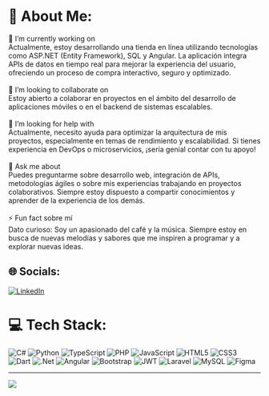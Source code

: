 # 💫 About Me:
🔭 I’m currently working on<br>Actualmente, estoy desarrollando una tienda en línea utilizando tecnologías como ASP.NET (Entity Framework), SQL y Angular. La aplicación integra APIs de datos en tiempo real para mejorar la experiencia del usuario, ofreciendo un proceso de compra interactivo, seguro y optimizado.<br><br>👯 I’m looking to collaborate on<br>Estoy abierto a colaborar en proyectos en el ámbito del desarrollo de aplicaciones móviles o en el backend de sistemas escalables.<br><br>🤝 I’m looking for help with<br>Actualmente, necesito ayuda para optimizar la arquitectura de mis proyectos, especialmente en temas de rendimiento y escalabilidad. Si tienes experiencia en DevOps o microservicios, ¡sería genial contar con tu apoyo!<br><br>💬 Ask me about<br>Puedes preguntarme sobre desarrollo web, integración de APIs, metodologías ágiles o sobre mis experiencias trabajando en proyectos colaborativos. Siempre estoy dispuesto a compartir conocimientos y aprender de la experiencia de los demás.<br><br>⚡ Fun fact sobre mí<br>Dato curioso: Soy un apasionado del café y la música. Siempre estoy en busca de nuevas melodías y sabores que me inspiren a programar y a explorar nuevas ideas.


## 🌐 Socials:
[![LinkedIn](https://img.shields.io/badge/LinkedIn-%230077B5.svg?logo=linkedin&logoColor=white)](https://linkedin.com/in/https://www.linkedin.com/in/elvis-nu%C3%B1ez-794820260/) 

# 💻 Tech Stack:
![C#](https://img.shields.io/badge/c%23-%23239120.svg?style=for-the-badge&logo=csharp&logoColor=white) ![Python](https://img.shields.io/badge/python-3670A0?style=for-the-badge&logo=python&logoColor=ffdd54) ![TypeScript](https://img.shields.io/badge/typescript-%23007ACC.svg?style=for-the-badge&logo=typescript&logoColor=white) ![PHP](https://img.shields.io/badge/php-%23777BB4.svg?style=for-the-badge&logo=php&logoColor=white) ![JavaScript](https://img.shields.io/badge/javascript-%23323330.svg?style=for-the-badge&logo=javascript&logoColor=%23F7DF1E) ![HTML5](https://img.shields.io/badge/html5-%23E34F26.svg?style=for-the-badge&logo=html5&logoColor=white) ![CSS3](https://img.shields.io/badge/css3-%231572B6.svg?style=for-the-badge&logo=css3&logoColor=white) ![Dart](https://img.shields.io/badge/dart-%230175C2.svg?style=for-the-badge&logo=dart&logoColor=white) ![.Net](https://img.shields.io/badge/.NET-5C2D91?style=for-the-badge&logo=.net&logoColor=white) ![Angular](https://img.shields.io/badge/angular-%23DD0031.svg?style=for-the-badge&logo=angular&logoColor=white) ![Bootstrap](https://img.shields.io/badge/bootstrap-%238511FA.svg?style=for-the-badge&logo=bootstrap&logoColor=white) ![JWT](https://img.shields.io/badge/JWT-black?style=for-the-badge&logo=JSON%20web%20tokens) ![Laravel](https://img.shields.io/badge/laravel-%23FF2D20.svg?style=for-the-badge&logo=laravel&logoColor=white) ![MySQL](https://img.shields.io/badge/mysql-4479A1.svg?style=for-the-badge&logo=mysql&logoColor=white) ![Figma](https://img.shields.io/badge/figma-%23F24E1E.svg?style=for-the-badge&logo=figma&logoColor=white)

---
[![](https://visitcount.itsvg.in/api?id=ElvisNS&icon=0&color=0)](https://visitcount.itsvg.in)

<!-- Proudly created with GPRM ( https://gprm.itsvg.in ) -->
